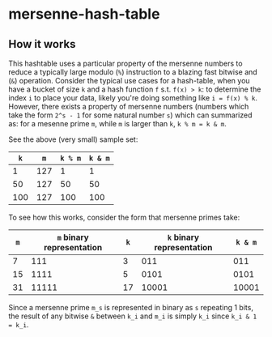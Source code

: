 # mersenne-hash-table

## How it works

This hashtable uses a particular property of the mersenne numbers to reduce a typically large modulo (`%`) instruction to a blazing fast bitwise and (`&`) operation. Consider the typical use cases for a hash-table, when you have a bucket of size `k` and a hash function `f` s.t. `f(x) > k`: to determine the index `i` to place your data, likely you're doing something like `i = f(x) % k`. However, there exists a property of mersenne numbers (numbers which take the form `2^s - 1` for some natural number `s`) which can summarized as: for a mesenne prime `m`, while `m` is larger than `k`, `k % m = k & m`.

See the above (very small) sample set:

| `k`   | `m`   | `k % m` | `k & m` |
|-----|-----|-------|-------|
| 1   | 127 |   1   | 1     |
| 50  | 127 |   50  | 50    |
| 100 | 127 |   100 | 100   |

To see how this works, consider the form that mersenne primes take:

| `m` | `m` binary representation | `k` | `k` binary representation | `k & m` |
|-----|---------------------------|-----|---------------------------|---------|
| 7   | 111                       | 3   | 011                       | 011     |
| 15  | 1111                      | 5   | 0101                      | 0101    |
| 31  | 11111                     | 17  | 10001                     | 10001   |

Since a mersenne prime `m_s` is represented in binary as `s` repeating 1 bits, the result of any bitwise `&` between `k_i` and `m_i` is simply `k_i` since `k_i & 1 = k_i`.

